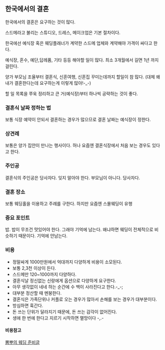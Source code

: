 ## 한국에서의 결혼

한국에서의 결혼은 요구하는 것이 많다.

스드메라고 불리는 스튜디오, 드레스, 메이크업은 기본 절차이다.

한국에선 예식장 혹은 웨딩플래너가 계약한 스드메 업체와 계약해야 가격이 싸다고 한다.

예식장, 혼수, 예단,답례품, 기타 등등 해야할 일이 많다. 최소 3개월에서 길면 1년 까지 걸린다.

양가 부모님 조율부터 결혼식, 신혼여행, 신혼집 꾸미는데까지 할일이 참 많다.
(대체 왜 내가 결혼한다는데 요구하는게 이렇게 많아!-_-)

할 일 목록을 쭈욱 정리하고 큰 거(예식장)부터 하나씩 공략하는 것이 좋다.

### 결혼식 날짜 정하는 법

보통 식장 예약이 안되서 결혼하는 경우가 많으므로 결혼 날짜는 예식장이 정한다.

### 상견례

보통은 양가 집안이 만나는 행사이다. 허나 요즘엔 결혼식장에서 처음 보는 경우도 있다고 한다.

### 주인공

결혼식의 주인공은 당사자다. 잊지 말아야 한다. 부모님이 아니다. 당사자다. 

### 결혼 장소

보통 웨딩홀을 이용하고 주례를 구한다. 하지만 요즘엔 스몰웨딩이 유행

### 중요 포인트

밥. 밥이 무조건 맛있어야 한다. 그래야 기억에 남는다.
왜냐하면 웨딩이 전체적으로 비슷하기 때문이다. 기억에 안남는다.


### 비용

* 정말싸게 1000만원에서 억대까지 다양하게 비용이 소모된다.
* 보통 2,3천 이상이 든다.
* 스드메만 120~1000까지 다양하다.
* 결혼식날 정신없는 신랑에게 옵션으로 다양하게 요구한다. 
* 아무 생각없이 네네 하는 순간에 수 백이 사라진다고 한다.-_-;
* 대부분 정산할 때 멘붕한다.
* 결혼식은 가족단위나 커플로 오는 경우가 많아서 손해를 보는 경우가 대부분이다.
* 방심하면 훅간다.
* 돈 쓰는 단위가 달라지기 때문에, 돈 쓰는 감각이 없어진다.
* 생애 한 번에 한다고 지르기 시작하면 멸망이다 -,.-

#### 비용참고

[뽐뿌의 웨딩 준비글](http://www.ppomppu.co.kr/zboard/view.php?id=wedding&no=10311&keyword=%BD%BA%B5%E5%B8%DE)

